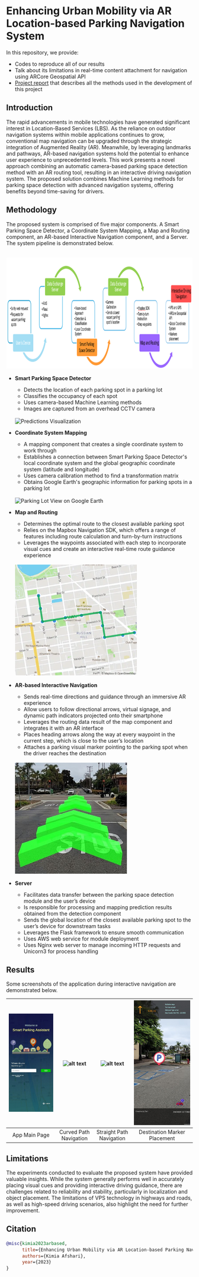 # Enhancing Urban Mobility via AR Location-based Parking Navigation System

In this repository, we provide:
- Codes to reproduce all of our results
- Talk about its limitations in real-time content attachment for navigation using ARCore Geospatial API
- [Project report](XR%20Project%20Report.pdf) that describes all the methods used in the development of this project


## Introduction

   The rapid advancements in mobile technologies have generated significant interest in Location-Based Services (LBS). As the reliance on outdoor navigation systems within mobile applications continues to grow, conventional map navigation can be upgraded through the strategic integration of Augmented Reality (AR). Meanwhile, by leveraging landmarks and pathways, AR-based navigation systems hold the potential to enhance user experience to unprecedented levels. 
   This work presents a novel approach combining an automatic camera-based parking space detection method with an AR routing tool, resulting in an interactive driving navigation system. The proposed solution combines Machine Learning methods for parking space detection with advanced navigation systems, offering benefits beyond time-saving for drivers. 
   
## Methodology

The proposed system is comprised of five major components. A Smart Parking Space Detector, a Coordinate System Mapping, a Map and Routing component, an AR-based Interactive Navigation component, and a Server. The system pipeline is demonstrated below.

</br>
<img src="/Images/System%20pipeline.png" alt="System Pipeline" height="300">

* **Smart Parking Space Detector**

   - Detects the location of each parking spot in a parking lot
   - Classifies the occupancy of each spot
   - Uses camera-based Machine Learning methods
   - Images are captured from an overhead CCTV camera

   </br>
  <img src="/Images/Predictions%20Visualiztion.png" alt="Predictions Visualization" height="300">
   
* **Coordinate System Mapping**

   - A mapping component that creates a single coordinate system to work through
   - Establishes a connection between Smart Parking Space Detector's local coordinate system and the global geographic coordinate system (latitude and longitude)
   - Uses camera calibration method to find a transformation matrix
   - Obtains Google Earth's geographic information for parking spots in a parking lot

    </br>
  <img src="/Images/Parking%20lot%20-%20Camera%20calibration.png" alt="Parking Lot View on Google Earth" height="300">
   
* **Map and Routing**

   - Determines the optimal route to the closest available parking spot
   - Relies on the Mapbox Navigation SDK, which offers a range of features including route calculation and turn-by-turn instructions
   - Leverages the waypoints associated with each step to incorporate visual cues and create an interactive real-time route guidance experience

   </br>
  <img src="/Images/Mapbox%20waypoints.png" alt="Waypoints of a route provided by Mapbox SDK" height="300">

* **AR-based Interactive Navigation**
    - Sends real-time directions and guidance through an immersive AR experience
    - Allow users to follow directional arrows, virtual signage, and dynamic path indicators projected onto their smartphone
    - Leverages the routing data result of the map component and integrates it with an AR interface
    - Places heading arrows along the way at every waypoint in the current step, which is close to the user’s location
    - Attaches a parking visual marker pointing to the parking spot when the driver reaches the destination

    </br>
    <img src="/Images/Navigation%20Sample%201%20-%20cropped.jpg" alt="Navigation Sample 1" height="300">

* **Server**
   - Facilitates data transfer between the parking space detection module and the user’s device
   - Is responsible for processing and mapping prediction results obtained from the detection component
   - Sends the global location of the closest available parking spot to the user’s device for downstream tasks
   - Leverages the Flask framework to ensure smooth communication
   - Uses AWS web service for module deployment
   - Uses Nginx web server to manage incoming HTTP requests and Unicorn3 for process handling 
     

## Results

Some screenshots of the application during interactive navigation are demonstrated below.

   <!--<img src="/Images/App%20Main%20Page.jpg" alt="App Main Page" height="500"> &nbsp; <img src="/Images/Interactive%20route%20navigation%20%E2%80%93%20curved%20path.jpg" alt="Interactive route navigation – curved path" height="500"> &nbsp; <img src="/Images/Interactive%20route%20navigation%20%E2%80%93%20straight%20path.jpg" alt="Interactive route navigation – straight path" height="500"> &nbsp; <img src="/Images/Destination%20-%20Parking%20Sign.jpg" alt="Destination - Parking Sign" height="500">-->
   
| ![alt text](/Images/App%20Main%20Page.jpg) | ![alt text](/Images/Interactive%20route%20navigation%20%E2%80%93%20curved%20path.jpg) | ![alt text](/Images/Interactive%20route%20navigation%20%E2%80%93%20straight%20path.jpg) | ![alt text](/Images/Destination%20-%20Parking%20Sign.jpg) |
| :------: | :------: | :------: | :------: |
|     App Main Page     | Curved Path Navigation | Straight Path Navigation | Destination Marker Placement |

<!-- <img src="/Images/Navigation%20Sample%202.jpg" alt="Navigation Sample 2" height="300"> -->   

## Limitations

The experiments conducted to evaluate the proposed system have provided valuable insights. While the system generally performs well in accurately placing visual cues and providing interactive driving guidance, there are challenges related to reliability and stability, particularly in localization and object placement. The limitations of VPS technology in highways and roads, as well as high-speed driving scenarios, also highlight the need for further improvement.
    
## Citation

```bibtex
@misc{kimia2023arbased,
      title={Enhancing Urban Mobility via AR Location-based Parking Navigation System}, 
      authors={Kimia Afshari},
      year={2023}
}
```
